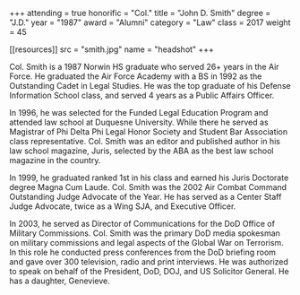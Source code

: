 +++
attending = true
honorific = "Col."
title     = "John D. Smith"
degree    = "J.D."
year      = "1987"
award     = "Alumni"
category  = "Law"
class     = 2017
weight    = 45

[[resources]]
  src  = "smith.jpg"
  name = "headshot"
+++

Col. Smith is a 1987 Norwin HS graduate who served 26+ years in the Air Force. He graduated the Air Force Academy with a BS in 1992 as the Outstanding Cadet in Legal Studies. He was the top graduate of his Defense Information School class, and served 4 years as a Public Affairs Officer.

In 1996, he was selected for the Funded Legal Education Program and attended law school at Duquesne University. While there he served as Magistrar of Phi Delta Phi Legal Honor Society and Student Bar Association class representative. Col. Smith was an editor and published author in his law school magazine, Juris, selected by the ABA as the best law school magazine in the country.

In 1999, he graduated ranked 1st in his class and earned his Juris Doctorate degree Magna Cum Laude. Col. Smith was the 2002 Air Combat Command Outstanding Judge Advocate of the Year. He has served as a Center Staff Judge Advocate, twice as a Wing SJA, and Executive Officer.

In 2003, he served as Director of Communications for the DoD Office of Military Commissions. Col. Smith was the primary DoD media spokesman on military commissions and legal aspects of the Global War on Terrorism. In this role he conducted press conferences from the DoD briefing room and gave over 300 television, radio and print interviews. He was authorized to speak on behalf of the President, DoD, DOJ, and US Solicitor General. He has a daughter, Genevieve.
